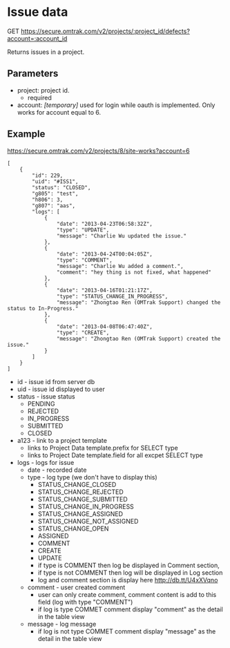 Issue data
==========

GET https://secure.omtrak.com/v2/projects/:project_id/defects?account=:account_id

Returns issues in a project.

Parameters
----------

* project: project id.
    * required
* account: *[temporary]* used for login while oauth is implemented. Only works for account equal to 6.

Example
-------

https://secure.omtrak.com/v2/projects/8/site-works?account=6

    [
        {
            "id": 229,
            "uid": "#ISS1",
            "status": "CLOSED",
            "g805": "test",
            "h806": 3,
            "g807": "aas",
            "logs": [
                {
                    "date": "2013-04-23T06:58:32Z",
                    "type": "UPDATE",
                    "message": "Charlie Wu updated the issue."
                },
                {
                    "date": "2013-04-24T00:04:05Z",
                    "type": "COMMENT",
                    "message": "Charlie Wu added a comment.",
                    "comment": "hey thing is not fixed, what happened"
                },
                {
                    "date": "2013-04-16T01:21:17Z",
                    "type": "STATUS_CHANGE_IN_PROGRESS",
                    "message": "Zhongtao Ren (OMTrak Support) changed the status to In-Progress."
                },
                {
                    "date": "2013-04-08T06:47:40Z",
                    "type": "CREATE",
                    "message": "Zhongtao Ren (OMTrak Support) created the issue."
                }
            ]
        }
    ]

* id - issue id from server db
* uid - issue id displayed to user
* status - issue status
    * PENDING
    * REJECTED
    * IN_PROGRESS
    * SUBMITTED
    * CLOSED
* a123 - link to a project template
    * links to Project Data template.prefix for SELECT type
    * links to Project Date template.field for all excpet SELECT type
* logs - logs for issue
    * date - recorded date
    * type - log type (we don't have to display this)
        * STATUS_CHANGE_CLOSED
        * STATUS_CHANGE_REJECTED
        * STATUS_CHANGE_SUBMITTED
        * STATUS_CHANGE_IN_PROGRESS
        * STATUS_CHANGE_ASSIGNED
        * STATUS_CHANGE_NOT_ASSIGNED
        * STATUS_CHANGE_OPEN
        * ASSIGNED
        * COMMENT
        * CREATE
        * UPDATE
        * if type is COMMENT then log be displayed in Comment section,
        * if type is not COMMENT then log will be displayed in Log section
        * log and comment section is display here http://db.tt/U4xXVqno
    * comment - user created comment
        * user can only create comment, comment content is add to this field (log with type "COMMENT")
        * if log is type COMMET comment display "comment" as the detail in the table view
    * message - log message
        * if log is not type COMMET comment display "message" as the detail in the table view